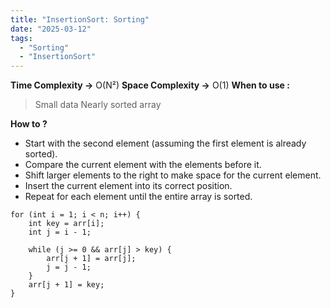 ```yaml
---
title: "InsertionSort: Sorting"
date: "2025-03-12"
tags:
  - "Sorting"
  - "InsertionSort"
---
```


**Time Complexity ->** O(N²)
**Space Complexity ->** O(1)
**When to use :**
>Small data 
>Nearly sorted array 

**How to ?**
- Start with the second element (assuming the first element is already sorted).
- Compare the current element with the elements before it.
- Shift larger elements to the right to make space for the current element.
- Insert the current element into its correct position.
- Repeat for each element until the entire array is sorted.

```
for (int i = 1; i < n; i++) {  
    int key = arr[i];  
    int j = i - 1;  
  
    while (j >= 0 && arr[j] > key) {  
        arr[j + 1] = arr[j];  
        j = j - 1;  
    }  
    arr[j + 1] = key;  
}
```